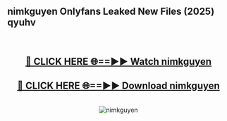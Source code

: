 <h2>nimkguyen Onlyfans Leaked New Files (2025) qyuhv</h2>
<br>
<div align="center">
<h2><a href="https://mediafiles.top/nimkguyen&ref=git" rel="nofollow">🔴 CLICK HERE 🌐==►► Watch nimkguyen</a></h2>
<h2><a href="https://mediafiles.top/nimkguyen&ref=git" rel="nofollow">🔴 CLICK HERE 🌐==►► Download nimkguyen</a></h2>
<br>
<a href="https://mediafiles.top/nimkguyen&ref=git" rel="nofollow" data-target="animated-image.originalLink"><img src="https://i.ibb.co.com/xMMVF88/686577567.gif" alt="nimkguyen" style="max-width: 100%; display: inline-block;" data-target="animated-image.originalImage"></a>
</div>
<br>
<br>